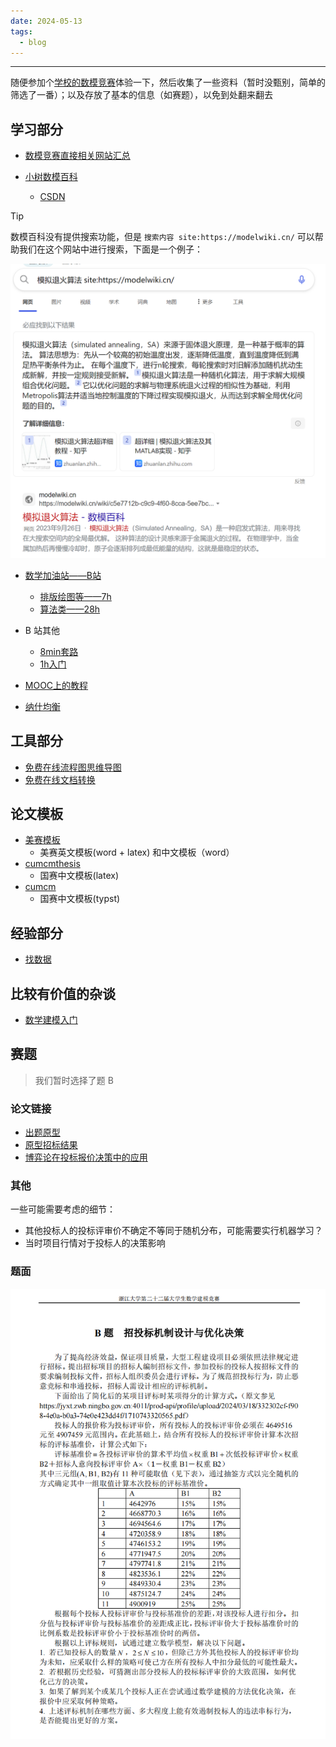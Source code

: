 ```yaml
---
date: 2024-05-13
tags:
  - blog
---
```


***

随便参加个[学校的数模竞赛](http://kyjs.zju.edu.cn/home/competition/detail?competitionId=400)体验一下，然后收集了一些资料（暂时没甄别，简单的筛选了一番）；以及存放了基本的信息（如赛题），以免到处翻来翻去


<!-- more -->
## 学习部分

- [数模竞赛直接相关网站汇总](https://www.shumo.com/wiki/doku.php)

- [小树数模百科](https://modelwiki.cn/wiki)
    - [CSDN](https://blog.csdn.net/weixin_62457573?type=blog)

> [!TIP]
>
> 数模百科没有提供搜索功能，但是 `搜索内容 site:https://modelwiki.cn/` 可以帮助我们在这个网站中进行搜索，下面是一个例子：
> 
> ![](attachments/Some%20useful%20link.png)

- [数学加油站——B站](https://space.bilibili.com/359899177/video)
    - [排版绘图等——7h](https://www.bilibili.com/video/BV1mC4y1S7wC/?spm_id_from=333.999.0.0&vd_source=0a037c4dd2becee04d2b1ccafdc1862e)
    - [算法类——28h](https://www.bilibili.com/video/BV1EK41187QF/?spm_id_from=333.999.0.0&vd_source=0a037c4dd2becee04d2b1ccafdc1862e)

- B 站其他
    - [8min套路](https://www.bilibili.com/video/BV1H84y1p7gT/?spm_id_from=333.337.search-card.all.click&vd_source=0a037c4dd2becee04d2b1ccafdc1862e)
    - [1h入门](https://www.bilibili.com/video/BV1pE411g7dW/?spm_id_from=333.337.search-card.all.click&vd_source=0a037c4dd2becee04d2b1ccafdc1862e)

- [MOOC上的教程](https://www.icourse163.org/learn/cumcm-1001674011?tid=1463476515#/learn/content)
- [纳什均衡](https://zhuanlan.zhihu.com/p/41465296)
## 工具部分

- [免费在线流程图思维导图](https://www.processon.com/)
- [免费在线文档转换](https://xpdf.cn)

## 论文模板

- [美赛模板](https://modelwiki.cn/wiki/6030bc65-d498-4a74-a7e7-6838355a5430)
    - 美赛英文模板(word + latex) 和中文模板（word）
- [cumcmthesis](https://blog.csdn.net/GODSuner/article/details/10742787)
    - 国赛中文模板(latex)
- [cumcm](https://typst.app/universe/package/cumcm-muban)
    - 国赛中文模板(typst)
## 经验部分

- [找数据](https://zhuanlan.zhihu.com/p/356780549#:~:text=4.-,%E6%89%BE%E6%95%B0%E6%8D%AE%E7%BB%8F%E9%AA%8C,-%E6%AF%8F%E4%B8%80%E5%B9%B4%E5%BB%BA)


## 比较有价值的杂谈

- [数学建模入门](https://zhuanlan.zhihu.com/p/356780549)


## 赛题

> 我们暂时选择了题 B
### 论文链接

- [出题原型](https://jyxt.zwb.ningbo.gov.cn:4011/prod-api/profile/upload/2024/03/18/332302cf-f908-4e0a-b0a3-74e0e423dd4f/1710743320565.pdf)
- [原型招标结果](http://zwb.ningbo.gov.cn/art/2024/4/8/art_1229722758_673785.html)
- [博弈论在投标报价决策中的应用](https://d.wanfangdata.com.cn/periodical/ChlQZXJpb2RpY2FsQ0hJTmV3UzIwMjMxMjI2EhFiZmp0ZHh4YjIwMDAwMzAwOBoId2lvOWx0YTQ%3D)

### 其他

一些可能需要考虑的细节：

- 其他投标人的投标评审价不确定不等同于随机分布，可能需要实行机器学习？
- 当时项目行情对于投标人的决策影响
### 题面

![](attachments/some%20material%20in%20MCM.png)




